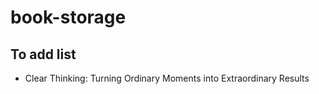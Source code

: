 # book-storage

## To add list
- Clear Thinking: Turning Ordinary Moments into Extraordinary Results


